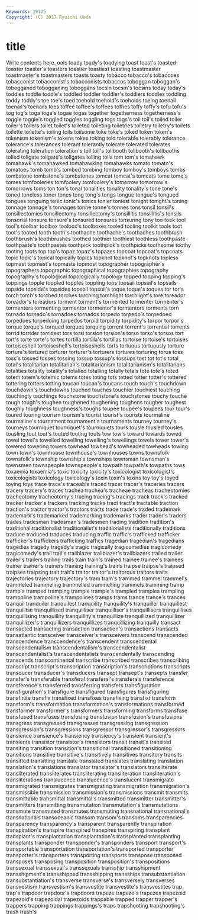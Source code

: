 ```yaml
---
Keywords: 19125 
Copyright: (C) 2017 Ryuichi Ueda
---
```


# title

Write contents here.
ools toady toady's toadying
toast toast's toasted toaster toaster's toasters toastier toastiest toasting toastmaster
toastmaster's toastmasters toasts toasty tobacco tobacco's tobaccoes tobacconist tobacconist's tobacconists
tobaccos toboggan toboggan's tobogganed tobogganing toboggans tocsin tocsin's tocsins today
today's toddies toddle toddle's toddled toddler toddler's toddlers toddles toddling
toddy toddy's toe toe's toed toehold toehold's toeholds toeing toenail
toenail's toenails toes toffee toffee's toffees toffies toffy toffy's tofu
tofu's tog tog's toga toga's togae togas together togetherness togetherness's
toggle toggle's toggled toggles toggling togs togs's toil toil's toiled
toiler toiler's toilers toilet toilet's toileted toileting toiletries toiletry toiletry's
toilets toilette toilette's toiling toils toilsome toke toke's toked token
token's tokenism tokenism's tokens tokes toking told tolerable tolerably tolerance
tolerance's tolerances tolerant tolerantly tolerate tolerated tolerates tolerating toleration toleration's
toll toll's tollbooth tollbooth's tollbooths tolled tollgate tollgate's tollgates tolling
tolls tom tom's tomahawk tomahawk's tomahawked tomahawking tomahawks tomato tomato's
tomatoes tomb tomb's tombed tombing tomboy tomboy's tomboys tombs tombstone
tombstone's tombstones tomcat tomcat's tomcats tome tome's tomes tomfooleries tomfoolery
tomfoolery's tomorrow tomorrow's tomorrows toms ton ton's tonal tonalities tonality
tonality's tone tone's toned toneless toner tones tong tong's tongs
tongue tongue's tongued tongues tonguing tonic tonic's tonics tonier toniest
tonight tonight's toning tonnage tonnage's tonnages tonne tonne's tonnes tons
tonsil tonsil's tonsillectomies tonsillectomy tonsillectomy's tonsillitis tonsillitis's tonsils tonsorial tonsure
tonsure's tonsured tonsures tonsuring tony too took tool tool's toolbar
toolbox toolbox's toolboxes tooled tooling toolkit tools toot toot's tooted
tooth tooth's toothache toothache's toothaches toothbrush toothbrush's toothbrushes toothed toothier
toothiest toothless toothpaste toothpaste's toothpastes toothpick toothpick's toothpicks toothsome toothy
tooting toots top top's topaz topaz's topazes topcoat topcoat's topcoats
topic topic's topical topically topics topknot topknot's topknots topless topmast
topmast's topmasts topmost topographer topographer's topographers topographic topographical topographies topography
topography's topological topologically topology topped topping topping's toppings topple toppled
topples toppling tops topsail topsail's topsails topside topside's topsides topsoil
topsoil's toque toque's toques tor tor's torch torch's torched torches
torching torchlight torchlight's tore toreador toreador's toreadors torment torment's tormented
tormenter tormenter's tormenters tormenting tormentor tormentor's tormentors torments torn tornado
tornado's tornadoes tornados torpedo torpedo's torpedoed torpedoes torpedoing torpedos torpid
torpidity torpidity's torpor torpor's torque torque's torqued torques torquing torrent
torrent's torrential torrents torrid torrider torridest tors torsi torsion torsion's
torso torso's torsos tort tort's torte torte's tortes tortilla tortilla's
tortillas tortoise tortoise's tortoises tortoiseshell tortoiseshell's tortoiseshells torts tortuous tortuously
torture torture's tortured torturer torturer's torturers tortures torturing torus toss
toss's tossed tosses tossing tossup tossup's tossups tost tot tot's
total total's totalitarian totalitarian's totalitarianism totalitarianism's totalitarians totalities totality totality's
totalled totalling totally totals tote tote's toted totem totem's totemic
totems totes toting tots totted totter totter's tottered tottering totters
totting toucan toucan's toucans touch touch's touchdown touchdown's touchdowns touched
touches touchier touchiest touching touchingly touchings touchstone touchstone's touchstones touchy
touché tough tough's toughen toughened toughening toughens tougher toughest toughly
toughness toughness's toughs toupee toupee's toupees tour tour's toured touring
tourism tourism's tourist tourist's tourists tourmaline tourmaline's tournament tournament's tournaments
tourney tourney's tourneys tourniquet tourniquet's tourniquets tours tousle tousled tousles
tousling tout tout's touted touting touts tow tow's toward towards
towed towel towel's towelled towelling towelling's towellings towels tower tower's
towered towering towers towhead towhead's towheaded towheads towing town town's
townhouse townhouse's townhouses towns townsfolk townsfolk's township township's townships townsman
townsman's townsmen townspeople townspeople's towpath towpath's towpaths tows toxaemia toxaemia's
toxic toxicity toxicity's toxicologist toxicologist's toxicologists toxicology toxicology's toxin toxin's
toxins toy toy's toyed toying toys trace trace's traceable traced
tracer tracer's traceries tracers tracery tracery's traces trachea trachea's tracheae
tracheas tracheotomies tracheotomy tracheotomy's tracing tracing's tracings track track's tracked
tracker tracker's trackers tracking tracks tract tract's tractable traction traction's
tractor tractor's tractors tracts trade trade's traded trademark trademark's trademarked
trademarking trademarks trader trader's traders trades tradesman tradesman's tradesmen trading
tradition tradition's traditional traditionalist traditionalist's traditionalists traditionally traditions traduce traduced
traduces traducing traffic traffic's trafficked trafficker trafficker's traffickers trafficking traffics
tragedian tragedian's tragedians tragedies tragedy tragedy's tragic tragically tragicomedies tragicomedy
tragicomedy's trail trail's trailblazer trailblazer's trailblazers trailed trailer trailer's trailers
trailing trails train train's trained trainee trainee's trainees trainer trainer's
trainers training training's trains traipse traipse's traipsed traipses traipsing trait
trait's traitor traitor's traitorous traitors traits trajectories trajectory trajectory's tram
tram's trammed trammel trammel's trammeled trammeling trammelled trammelling trammels tramming
tramp tramp's tramped tramping trample trample's trampled tramples trampling trampoline
trampoline's trampolines tramps trams trance trance's trances tranquil tranquiler tranquilest
tranquility tranquility's tranquiller tranquillest tranquillise tranquillised tranquilliser tranquilliser's tranquillisers tranquillises
tranquillising tranquillity tranquillity's tranquillize tranquillized tranquillizer tranquillizer's tranquillizers tranquillizes tranquillizing
tranquilly transact transacted transacting transaction transaction's transactions transacts transatlantic transceiver
transceiver's transceivers transcend transcended transcendence transcendence's transcendent transcendental transcendentalism transcendentalism's
transcendentalist transcendentalist's transcendentalists transcendentally transcending transcends transcontinental transcribe transcribed transcribes
transcribing transcript transcript's transcription transcription's transcriptions transcripts transducer transducer's transducers
transept transept's transepts transfer transfer's transferable transferal transferal's transferals transference
transference's transferred transferring transfers transfiguration transfiguration's transfigure transfigured transfigures transfiguring
transfinite transfix transfixed transfixes transfixing transfixt transform transform's transformation transformation's
transformations transformed transformer transformer's transformers transforming transforms transfuse transfused transfuses
transfusing transfusion transfusion's transfusions transgress transgressed transgresses transgressing transgression transgression's
transgressions transgressor transgressor's transgressors transience transience's transiency transiency's transient transient's
transients transistor transistor's transistors transit transit's transited transiting transition transition's
transitional transitioned transitioning transitions transitive transitive's transitively transitives transitory transits
transitted transitting translate translated translates translating translation translation's translations translator
translator's translators transliterate transliterated transliterates transliterating transliteration transliteration's transliterations translucence
translucence's translucent transmigrate transmigrated transmigrates transmigrating transmigration transmigration's transmissible transmission
transmission's transmissions transmit transmits transmittable transmittal transmittal's transmitted transmitter transmitter's
transmitters transmitting transmutation transmutation's transmutations transmute transmuted transmutes transmuting transnational
transnational's transnationals transoceanic transom transom's transoms transparencies transparency transparency's transparent
transparently transpiration transpiration's transpire transpired transpires transpiring transplant transplant's transplantation
transplantation's transplanted transplanting transplants transponder transponder's transponders transport transport's transportable
transportation transportation's transported transporter transporter's transporters transporting transports transpose transposed
transposes transposing transposition transposition's transpositions transsexual transsexual's transsexuals transship transshipment
transshipment's transshipped transshipping transships transubstantiation transubstantiation's transverse transverse's transversely transverses
transvestism transvestism's transvestite transvestite's transvestites trap trap's trapdoor trapdoor's trapdoors
trapeze trapeze's trapezes trapezoid trapezoid's trapezoidal trapezoids trappable trapped trapper
trapper's trappers trapping trappings trappings's traps trapshooting trapshooting's trash trash's

